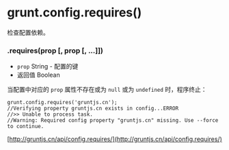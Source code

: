 # grunt.config.requires()

检查配置依赖。

### .requires(prop [, prop [, ...]])

* `prop` String - 配置的键
* 返回值 Boolean

当配置中对应的 `prop` 属性不存在或为 `null` 或为 `undefined` 时，程序终止：

    grunt.config.requires('gruntjs.cn');
    //Verifying property gruntjs.cn exists in config...ERROR
    //>> Unable to process task.
    //Warning: Required config property "gruntjs.cn" missing. Use --force to continue.

[http://gruntjs.cn/api/config.requires/](http://gruntjs.cn/api/config.requires/)